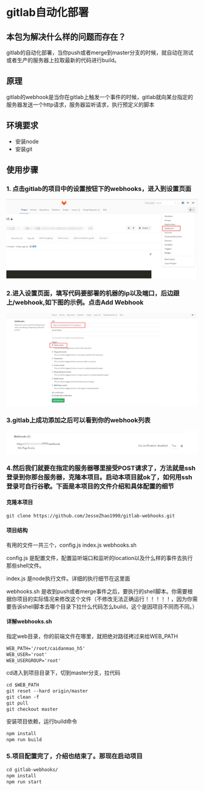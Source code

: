 # gitlab自动化部署

## 本包为解决什么样的问题而存在？

gitlab的自动化部署，当你push或者merge到master分支的时候，就自动在测试或者生产的服务器上拉取最新的代码进行build。

## 原理

gitlab的webhook是当你在gitlab上触发一个事件的时候，gitlab就向某台指定的服务器发送一个http请求，服务器监听请求，执行预定义的脚本

## 环境要求

* 安装node
* 安装git

## 使用步骤

### 1. 点击gitlab的项目中的设置按钮下的webhooks，进入到设置页面
![](./images/01.png)

### 2.进入设置页面，填写代码要部署的机器的ip以及端口，后边跟上/webhook,如下图的示例。点击Add Webhook
![](./images/02.png)

### 3.gitlab上成功添加之后可以看到你的webhook列表
![](./images/03.png)

### 4.然后我们就要在指定的服务器哪里接受POST请求了，方法就是ssh登录到你那台服务器，克隆本项目。启动本项目就ok了，如何用ssh登录可自行谷歌。下面是本项目的文件介绍和具体配置的细节

#### 克隆本项目

```
git clone https://github.com/JesseZhao1990/gitlab-webhooks.git

```

#### 项目结构

有用的文件一共三个，config.js index.js webhooks.sh

config.js 是配置文件，配置监听端口和监听的location以及什么样的事件去执行那些shell文件。

index.js 是node执行文件。详细的执行细节在这里面

webhooks.sh 是收到push或者merge事件之后，要执行的shell脚本。你需要根据你项目的实际情况来修改这个文件（不修改无法正确运行！！！！！，因为你需要告诉shell脚本去哪个目录下拉什么代码怎么build，这个是因项目不同而不同。）

#### 详解webhooks.sh

指定web目录，你的前端文件在哪里，就把绝对路径拷过来给WEB_PATH
```
WEB_PATH='/root/caidanmao_h5'    
WEB_USER='root'
WEB_USERGROUP='root'

```
cd进入到项目目录下，切到master分支，拉代码

```
cd $WEB_PATH
git reset --hard origin/master
git clean -f
git pull
git checkout master

```
安装项目依赖，运行build命令

```
npm install
npm run build

```
### 5.项目配置完了，介绍也结束了。那现在启动项目


```
cd gitlab-webhooks/
npm install
npm run start

```




